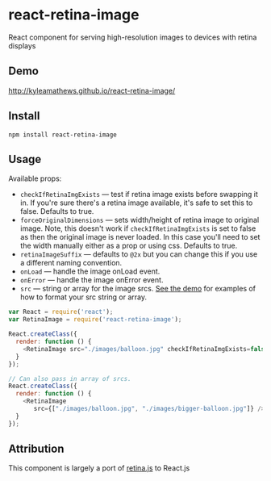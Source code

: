 react-retina-image
==================

React component for serving high-resolution images to devices with retina displays

## Demo
http://kyleamathews.github.io/react-retina-image/

## Install
`npm install react-retina-image`

## Usage

Available props:

* `checkIfRetinaImgExists` — test if retina image exists before swapping
  it in. If you're sure there's a retina image available, it's safe to
set this to false. Defaults to true.
* `forceOriginalDimensions` — sets width/height of retina image to
  original image. Note, this doesn't work if `checkIfRetinaImgExists` is set to
false as then the original image is never loaded. In this case you'll
need to set the width manually either as a prop or using css. Defaults to true.
* `retinaImageSuffix` — defaults to `@2x` but you can change this if you
  use a different naming convention.
* `onLoad` — handle the image onLoad event.
* `onError` — handle the image onError event.
* `src` — string or array for the image srcs. [See the
  demo](http://kyleamathews.github.io/react-retina-image/) for examples
of how to format your src string or array.

```javascript
var React = require('react');
var RetinaImage = require('react-retina-image');

React.createClass({
  render: function () {
    <RetinaImage src="./images/balloon.jpg" checkIfRetinaImgExists=false />
  }
});

// Can also pass in array of srcs.
React.createClass({
  render: function () {
    <RetinaImage
       src={["./images/balloon.jpg", "./images/bigger-balloon.jpg"]} />
  }
});
```

## Attribution
This component is largely a port of
[retina.js](http://imulus.github.io/retinajs/) to React.js
